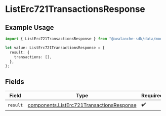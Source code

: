 # ListErc721TransactionsResponse

## Example Usage

```typescript
import { ListErc721TransactionsResponse } from "@avalanche-sdk/data/models/operations";

let value: ListErc721TransactionsResponse = {
  result: {
    transactions: [],
  },
};
```

## Fields

| Field                                                                                                  | Type                                                                                                   | Required                                                                                               | Description                                                                                            |
| ------------------------------------------------------------------------------------------------------ | ------------------------------------------------------------------------------------------------------ | ------------------------------------------------------------------------------------------------------ | ------------------------------------------------------------------------------------------------------ |
| `result`                                                                                               | [components.ListErc721TransactionsResponse](../../models/components/listerc721transactionsresponse.md) | :heavy_check_mark:                                                                                     | N/A                                                                                                    |